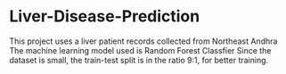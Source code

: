 # Liver-Disease-Prediction
This project uses a liver patient records collected from Northeast Andhra
The machine learning model used is Random Forest Classfier
Since the dataset is small, the train-test split is in the ratio 9:1, for better training.
